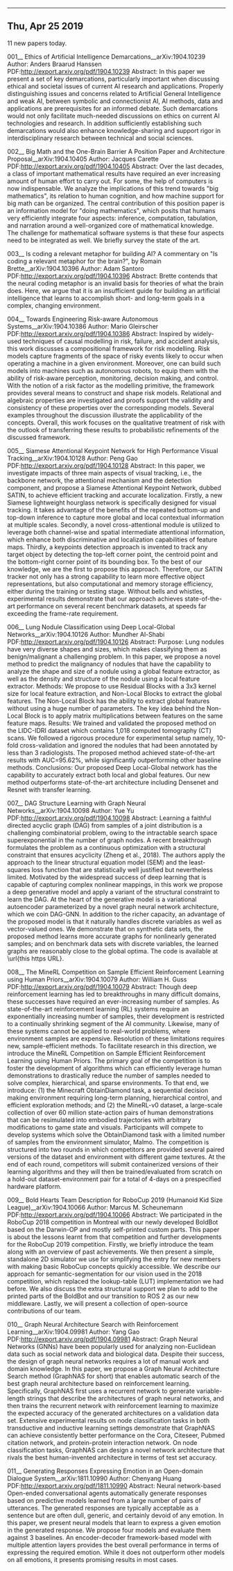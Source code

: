 ------------------------------
Thu, Apr 25  2019
------------------------------
11 new papers today.

001__ Ethics of Artificial Intelligence Demarcations__arXiv:1904.10239
Author: Anders Braarud Hanssen
PDF:http://export.arxiv.org/pdf/1904.10239
 Abstract: In this paper we present a set of key demarcations, particularly important when discussing ethical and societal issues of current AI research and applications. Properly distinguishing issues and concerns related to Artificial General Intelligence and weak AI, between symbolic and connectionist AI, AI methods, data and applications are prerequisites for an informed debate. Such demarcations would not only facilitate much-needed discussions on ethics on current AI technologies and research. In addition sufficiently establishing such demarcations would also enhance knowledge-sharing and support rigor in interdisciplinary research between technical and social sciences. 

002__ Big Math and the One-Brain Barrier A Position Paper and Architecture  Proposal__arXiv:1904.10405
Author: Jacques Carette
PDF:http://export.arxiv.org/pdf/1904.10405
 Abstract: Over the last decades, a class of important mathematical results have required an ever increasing amount of human effort to carry out. For some, the help of computers is now indispensable. We analyze the implications of this trend towards "big mathematics", its relation to human cognition, and how machine support for big math can be organized. The central contribution of this position paper is an information model for "doing mathematics", which posits that humans very efficiently integrate four aspects: inference, computation, tabulation, and narration around a well-organized core of mathematical knowledge. The challenge for mathematical software systems is that these four aspects need to be integrated as well. We briefly survey the state of the art. 

003__ Is coding a relevant metaphor for building AI? A commentary on "Is  coding a relevant metaphor for the brain?", by Romain Brette__arXiv:1904.10396
Author: Adam Santoro
PDF:http://export.arxiv.org/pdf/1904.10396
 Abstract: Brette contends that the neural coding metaphor is an invalid basis for theories of what the brain does. Here, we argue that it is an insufficient guide for building an artificial intelligence that learns to accomplish short- and long-term goals in a complex, changing environment. 

004__ Towards Engineering Risk-aware Autonomous Systems__arXiv:1904.10386
Author: Mario Gleirscher
PDF:http://export.arxiv.org/pdf/1904.10386
 Abstract: Inspired by widely-used techniques of causal modelling in risk, failure, and accident analysis, this work discusses a compositional framework for risk modelling. Risk models capture fragments of the space of risky events likely to occur when operating a machine in a given environment. Moreover, one can build such models into machines such as autonomous robots, to equip them with the ability of risk-aware perception, monitoring, decision making, and control. With the notion of a risk factor as the modelling primitive, the framework provides several means to construct and shape risk models. Relational and algebraic properties are investigated and proofs support the validity and consistency of these properties over the corresponding models. Several examples throughout the discussion illustrate the applicability of the concepts. Overall, this work focuses on the qualitative treatment of risk with the outlook of transferring these results to probabilistic refinements of the discussed framework. 

005__ Siamese Attentional Keypoint Network for High Performance Visual  Tracking__arXiv:1904.10128
Author: Peng Gao
PDF:http://export.arxiv.org/pdf/1904.10128
 Abstract: In this paper, we investigate impacts of three main aspects of visual tracking, i.e., the backbone network, the attentional mechanism and the detection component, and propose a Siamese Attentional Keypoint Network, dubbed SATIN, to achieve efficient tracking and accurate localization. Firstly, a new Siamese lightweight hourglass network is specifically designed for visual tracking. It takes advantage of the benefits of the repeated bottom-up and top-down inference to capture more global and local contextual information at multiple scales. Secondly, a novel cross-attentional module is utilized to leverage both channel-wise and spatial intermediate attentional information, which enhance both discriminative and localization capabilities of feature maps. Thirdly, a keypoints detection approach is invented to track any target object by detecting the top-left corner point, the centroid point and the bottom-right corner point of its bounding box. To the best of our knowledge, we are the first to propose this approach. Therefore, our SATIN tracker not only has a strong capability to learn more effective object representations, but also computational and memory storage efficiency, either during the training or testing stage. Without bells and whistles, experimental results demonstrate that our approach achieves state-of-the-art performance on several recent benchmark datasets, at speeds far exceeding the frame-rate requirement. 

006__ Lung Nodule Classification using Deep Local-Global Networks__arXiv:1904.10126
Author: Mundher Al-Shabi
PDF:http://export.arxiv.org/pdf/1904.10126
 Abstract: Purpose: Lung nodules have very diverse shapes and sizes, which makes classifying them as benign/malignant a challenging problem. In this paper, we propose a novel method to predict the malignancy of nodules that have the capability to analyze the shape and size of a nodule using a global feature extractor, as well as the density and structure of the nodule using a local feature extractor. Methods: We propose to use Residual Blocks with a 3x3 kernel size for local feature extraction, and Non-Local Blocks to extract the global features. The Non-Local Block has the ability to extract global features without using a huge number of parameters. The key idea behind the Non-Local Block is to apply matrix multiplications between features on the same feature maps. Results: We trained and validated the proposed method on the LIDC-IDRI dataset which contains 1,018 computed tomography (CT) scans. We followed a rigorous procedure for experimental setup namely, 10-fold cross-validation and ignored the nodules that had been annotated by less than 3 radiologists. The proposed method achieved state-of-the-art results with AUC=95.62%, while significantly outperforming other baseline methods. Conclusions: Our proposed Deep Local-Global network has the capability to accurately extract both local and global features. Our new method outperforms state-of-the-art architecture including Densenet and Resnet with transfer learning. 

007__ DAG Structure Learning with Graph Neural Networks__arXiv:1904.10098
Author: Yue Yu
PDF:http://export.arxiv.org/pdf/1904.10098
 Abstract: Learning a faithful directed acyclic graph (DAG) from samples of a joint distribution is a challenging combinatorial problem, owing to the intractable search space superexponential in the number of graph nodes. A recent breakthrough formulates the problem as a continuous optimization with a structural constraint that ensures acyclicity (Zheng et al., 2018). The authors apply the approach to the linear structural equation model (SEM) and the least-squares loss function that are statistically well justified but nevertheless limited. Motivated by the widespread success of deep learning that is capable of capturing complex nonlinear mappings, in this work we propose a deep generative model and apply a variant of the structural constraint to learn the DAG. At the heart of the generative model is a variational autoencoder parameterized by a novel graph neural network architecture, which we coin DAG-GNN. In addition to the richer capacity, an advantage of the proposed model is that it naturally handles discrete variables as well as vector-valued ones. We demonstrate that on synthetic data sets, the proposed method learns more accurate graphs for nonlinearly generated samples; and on benchmark data sets with discrete variables, the learned graphs are reasonably close to the global optima. The code is available at \url{this https URL}. 

008__ The MineRL Competition on Sample Efficient Reinforcement Learning using  Human Priors__arXiv:1904.10079
Author: William H. Guss
PDF:http://export.arxiv.org/pdf/1904.10079
 Abstract: Though deep reinforcement learning has led to breakthroughs in many difficult domains, these successes have required an ever-increasing number of samples. As state-of-the-art reinforcement learning (RL) systems require an exponentially increasing number of samples, their development is restricted to a continually shrinking segment of the AI community. Likewise, many of these systems cannot be applied to real-world problems, where environment samples are expensive. Resolution of these limitations requires new, sample-efficient methods. To facilitate research in this direction, we introduce the MineRL Competition on Sample Efficient Reinforcement Learning using Human Priors. The primary goal of the competition is to foster the development of algorithms which can efficiently leverage human demonstrations to drastically reduce the number of samples needed to solve complex, hierarchical, and sparse environments. To that end, we introduce: (1) the Minecraft ObtainDiamond task, a sequential decision making environment requiring long-term planning, hierarchical control, and efficient exploration methods; and (2) the MineRL-v0 dataset, a large-scale collection of over 60 million state-action pairs of human demonstrations that can be resimulated into embodied trajectories with arbitrary modifications to game state and visuals. Participants will compete to develop systems which solve the ObtainDiamond task with a limited number of samples from the environment simulator, Malmo. The competition is structured into two rounds in which competitors are provided several paired versions of the dataset and environment with different game textures. At the end of each round, competitors will submit containerized versions of their learning algorithms and they will then be trained/evaluated from scratch on a hold-out dataset-environment pair for a total of 4-days on a prespecified hardware platform. 

009__ Bold Hearts Team Description for RoboCup 2019 (Humanoid Kid Size League)__arXiv:1904.10066
Author: Marcus M. Scheunemann
PDF:http://export.arxiv.org/pdf/1904.10066
 Abstract: We participated in the RoboCup 2018 competition in Montreal with our newly developed BoldBot based on the Darwin-OP and mostly self-printed custom parts. This paper is about the lessons learnt from that competition and further developments for the RoboCup 2019 competition. Firstly, we briefly introduce the team along with an overview of past achievements. We then present a simple, standalone 2D simulator we use for simplifying the entry for new members with making basic RoboCup concepts quickly accessible. We describe our approach for semantic-segmentation for our vision used in the 2018 competition, which replaced the lookup-table (LUT) implementation we had before. We also discuss the extra structural support we plan to add to the printed parts of the BoldBot and our transition to ROS 2 as our new middleware. Lastly, we will present a collection of open-source contributions of our team. 

010__ Graph Neural Architecture Search with Reinforcement Learning__arXiv:1904.09981
Author: Yang Gao
PDF:http://export.arxiv.org/pdf/1904.09981
 Abstract: Graph Neural Networks (GNNs) have been popularly used for analyzing non-Euclidean data such as social network data and biological data. Despite their success, the design of graph neural networks requires a lot of manual work and domain knowledge. In this paper, we propose a Graph Neural Architecture Search method (GraphNAS for short) that enables automatic search of the best graph neural architecture based on reinforcement learning. Specifically, GraphNAS first uses a recurrent network to generate variable-length strings that describe the architectures of graph neural networks, and then trains the recurrent network with reinforcement learning to maximize the expected accuracy of the generated architectures on a validation data set. Extensive experimental results on node classification tasks in both transductive and inductive learning settings demonstrate that GraphNAS can achieve consistently better performance on the Cora, Citeseer, Pubmed citation network, and protein-protein interaction network. On node classification tasks, GraphNAS can design a novel network architecture that rivals the best human-invented architecture in terms of test set accuracy. 

011__ Generating Responses Expressing Emotion in an Open-domain Dialogue  System__arXiv:1811.10990
Author: Chenyang Huang
PDF:http://export.arxiv.org/pdf/1811.10990
 Abstract: Neural network-based Open-ended conversational agents automatically generate responses based on predictive models learned from a large number of pairs of utterances. The generated responses are typically acceptable as a sentence but are often dull, generic, and certainly devoid of any emotion. In this paper, we present neural models that learn to express a given emotion in the generated response. We propose four models and evaluate them against 3 baselines. An encoder-decoder framework-based model with multiple attention layers provides the best overall performance in terms of expressing the required emotion. While it does not outperform other models on all emotions, it presents promising results in most cases. 